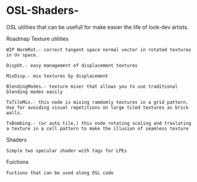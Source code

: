 # OSL-Shaders-

OSL utilities that can be usefull for make easier the life of look-dev artists.

Roadmap
  Texture utilities
  
    WIP NormRot.- correct tangent space normal vector in rotated textures in Uv space.

    DispUt.- easy management of displacement textures

    MixDisp.- mix textures by displacement

    BlendingModes.- texture mixer that allows you to use traditional blending modes easily

    TxTileMix.- this node is mixing ramdomly textures in a grid pattern. Use for avoiding visual repetitions on large tiled textures as brick walls.

    TxBombing.- (or auto tile,) this node rotating scaling and traslating a texture in a cell pattern to make the illusion of seamless texture


  Shaders
  
    Simple two specular shader with tags for LPEs
    
    
  Fuictions
  
    Fuctions that can be used along OSL code

